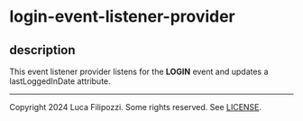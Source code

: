 # login-event-listener-provider

## description

This event listener provider listens for the **LOGIN** event and updates
a lastLoggedInDate attribute.

---
Copyright 2024 Luca Filipozzi. Some rights reserved. See [LICENSE][license].

[license]: https://github.com/LucaFilipozzi/keycloak-extensions/blob/main/LICENSE.md
